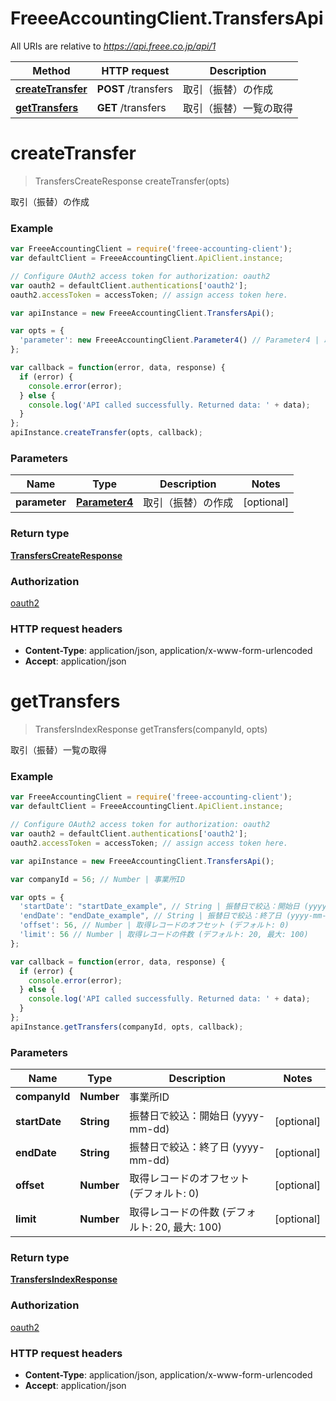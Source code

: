 # FreeeAccountingClient.TransfersApi

All URIs are relative to *https://api.freee.co.jp/api/1*

Method | HTTP request | Description
------------- | ------------- | -------------
[**createTransfer**](TransfersApi.md#createTransfer) | **POST** /transfers | 取引（振替）の作成
[**getTransfers**](TransfersApi.md#getTransfers) | **GET** /transfers | 取引（振替）一覧の取得


<a name="createTransfer"></a>
# **createTransfer**
> TransfersCreateResponse createTransfer(opts)

取引（振替）の作成



### Example
```javascript
var FreeeAccountingClient = require('freee-accounting-client');
var defaultClient = FreeeAccountingClient.ApiClient.instance;

// Configure OAuth2 access token for authorization: oauth2
var oauth2 = defaultClient.authentications['oauth2'];
oauth2.accessToken = accessToken; // assign access token here.

var apiInstance = new FreeeAccountingClient.TransfersApi();

var opts = { 
  'parameter': new FreeeAccountingClient.Parameter4() // Parameter4 | 取引（振替）の作成
};

var callback = function(error, data, response) {
  if (error) {
    console.error(error);
  } else {
    console.log('API called successfully. Returned data: ' + data);
  }
};
apiInstance.createTransfer(opts, callback);
```

### Parameters

Name | Type | Description  | Notes
------------- | ------------- | ------------- | -------------
 **parameter** | [**Parameter4**](Parameter4.md)| 取引（振替）の作成 | [optional] 

### Return type

[**TransfersCreateResponse**](TransfersCreateResponse.md)

### Authorization

[oauth2](../README.md#oauth2)

### HTTP request headers

 - **Content-Type**: application/json, application/x-www-form-urlencoded
 - **Accept**: application/json

<a name="getTransfers"></a>
# **getTransfers**
> TransfersIndexResponse getTransfers(companyId, opts)

取引（振替）一覧の取得



### Example
```javascript
var FreeeAccountingClient = require('freee-accounting-client');
var defaultClient = FreeeAccountingClient.ApiClient.instance;

// Configure OAuth2 access token for authorization: oauth2
var oauth2 = defaultClient.authentications['oauth2'];
oauth2.accessToken = accessToken; // assign access token here.

var apiInstance = new FreeeAccountingClient.TransfersApi();

var companyId = 56; // Number | 事業所ID

var opts = { 
  'startDate': "startDate_example", // String | 振替日で絞込：開始日 (yyyy-mm-dd)
  'endDate': "endDate_example", // String | 振替日で絞込：終了日 (yyyy-mm-dd)
  'offset': 56, // Number | 取得レコードのオフセット (デフォルト: 0)
  'limit': 56 // Number | 取得レコードの件数 (デフォルト: 20, 最大: 100) 
};

var callback = function(error, data, response) {
  if (error) {
    console.error(error);
  } else {
    console.log('API called successfully. Returned data: ' + data);
  }
};
apiInstance.getTransfers(companyId, opts, callback);
```

### Parameters

Name | Type | Description  | Notes
------------- | ------------- | ------------- | -------------
 **companyId** | **Number**| 事業所ID | 
 **startDate** | **String**| 振替日で絞込：開始日 (yyyy-mm-dd) | [optional] 
 **endDate** | **String**| 振替日で絞込：終了日 (yyyy-mm-dd) | [optional] 
 **offset** | **Number**| 取得レコードのオフセット (デフォルト: 0) | [optional] 
 **limit** | **Number**| 取得レコードの件数 (デフォルト: 20, 最大: 100)  | [optional] 

### Return type

[**TransfersIndexResponse**](TransfersIndexResponse.md)

### Authorization

[oauth2](../README.md#oauth2)

### HTTP request headers

 - **Content-Type**: application/json, application/x-www-form-urlencoded
 - **Accept**: application/json

